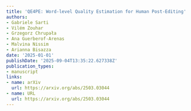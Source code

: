 ```yaml
---
title: 'QE4PE: Word-level Quality Estimation for Human Post-Editing'
authors:
- Gabriele Sarti
- Vilém Zouhar
- Grzegorz Chrupała
- Ana Guerberof-Arenas
- Malvina Nissim
- Arianna Bisazza
date: '2025-01-01'
publishDate: '2025-09-04T13:35:22.627338Z'
publication_types:
- manuscript
links:
- name: arXiv
  url: https://arxiv.org/abs/2503.03044
- name: URL
  url: https://arxiv.org/abs/2503.03044
---
```

